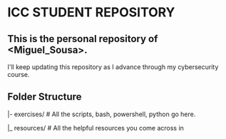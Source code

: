 # ICC STUDENT REPOSITORY #
## This is the personal repository of <Miguel_Sousa>.  
I'll keep updating this repository as I advance through my cybersecurity course.
## Folder Structure
|- exercises/ # All the scripts, bash, powershell, python go here.

|_ resources/ # All the helpful resources you come across in